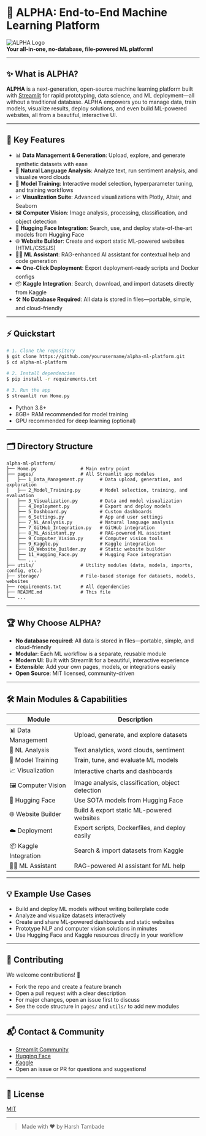 # 🚀 ALPHA: End-to-End Machine Learning Platform

![ALPHA Logo](https://img.shields.io/badge/ALPHA-ML-blueviolet?style=for-the-badge)  
**Your all-in-one, no-database, file-powered ML platform!**

---

## ✨ What is ALPHA?

**ALPHA** is a next-generation, open-source machine learning platform built with [Streamlit](https://streamlit.io/) for rapid prototyping, data science, and ML deployment—all without a traditional database. ALPHA empowers you to manage data, train models, visualize results, deploy solutions, and even build ML-powered websites, all from a beautiful, interactive UI.

---

## 🧩 Key Features

- 📊 **Data Management & Generation**: Upload, explore, and generate synthetic datasets with ease
- 💬 **Natural Language Analysis**: Analyze text, run sentiment analysis, and visualize word clouds
- 🤖 **Model Training**: Interactive model selection, hyperparameter tuning, and training workflows
- 📈 **Visualization Suite**: Advanced visualizations with Plotly, Altair, and Seaborn
- 🖼️ **Computer Vision**: Image analysis, processing, classification, and object detection
- 🤗 **Hugging Face Integration**: Search, use, and deploy state-of-the-art models from Hugging Face
- 🌐 **Website Builder**: Create and export static ML-powered websites (HTML/CSS/JS)
- 🧑‍💻 **ML Assistant**: RAG-enhanced AI assistant for contextual help and code generation
- ☁️ **One-Click Deployment**: Export deployment-ready scripts and Docker configs
- 📦 **Kaggle Integration**: Search, download, and import datasets directly from Kaggle
- 🛠️ **No Database Required**: All data is stored in files—portable, simple, and cloud-friendly

---

## ⚡ Quickstart

```bash
# 1. Clone the repository
$ git clone https://github.com/yourusername/alpha-ml-platform.git
$ cd alpha-ml-platform

# 2. Install dependencies
$ pip install -r requirements.txt

# 3. Run the app
$ streamlit run Home.py
```

- Python 3.8+
- 8GB+ RAM recommended for model training
- GPU recommended for deep learning (optional)

---

## 🗂️ Directory Structure

```
alpha-ml-platform/
├── Home.py                # Main entry point
├── pages/                 # All Streamlit app modules
│   ├── 1_Data_Management.py      # Data upload, generation, and exploration
│   ├── 2_Model_Training.py       # Model selection, training, and evaluation
│   ├── 3_Visualization.py        # Data and model visualization
│   ├── 4_Deployment.py           # Export and deploy models
│   ├── 5_Dashboard.py            # Custom dashboards
│   ├── 6_Settings.py             # App and user settings
│   ├── 7_NL_Analysis.py          # Natural language analysis
│   ├── 7_GitHub_Integration.py   # GitHub integration
│   ├── 8_ML_Assistant.py         # RAG-powered ML assistant
│   ├── 9_Computer_Vision.py      # Computer vision tools
│   ├── 9_Kaggle.py               # Kaggle integration
│   ├── 10_Website_Builder.py     # Static website builder
│   ├── 11_Hugging_Face.py        # Hugging Face integration
│   └── ...
├── utils/                 # Utility modules (data, models, imports, config, etc.)
├── storage/               # File-based storage for datasets, models, websites
├── requirements.txt       # All dependencies
├── README.md              # This file
└── ...
```

---

## 🏆 Why Choose ALPHA?

- **No database required**: All data is stored in files—portable, simple, and cloud-friendly
- **Modular**: Each ML workflow is a separate, reusable module
- **Modern UI**: Built with Streamlit for a beautiful, interactive experience
- **Extensible**: Add your own pages, models, or integrations easily
- **Open Source**: MIT licensed, community-driven

---

## 🛠️ Main Modules & Capabilities

| Module                | Description                                      |
|-----------------------|--------------------------------------------------|
| 📊 Data Management    | Upload, generate, and explore datasets           |
| 💬 NL Analysis        | Text analytics, word clouds, sentiment           |
| 🤖 Model Training     | Train, tune, and evaluate ML models              |
| 📈 Visualization      | Interactive charts and dashboards                |
| 🖼️ Computer Vision    | Image analysis, classification, object detection |
| 🤗 Hugging Face       | Use SOTA models from Hugging Face                |
| 🌐 Website Builder    | Build & export static ML-powered websites        |
| ☁️ Deployment         | Export scripts, Dockerfiles, and deploy easily   |
| 📦 Kaggle Integration | Search & import datasets from Kaggle             |
| 🧑‍💻 ML Assistant     | RAG-powered AI assistant for ML help             |

---

## 💡 Example Use Cases

- Build and deploy ML models without writing boilerplate code
- Analyze and visualize datasets interactively
- Create and share ML-powered dashboards and static websites
- Prototype NLP and computer vision solutions in minutes
- Use Hugging Face and Kaggle resources directly in your workflow

---

## 🤝 Contributing

We welcome contributions! 🚀
- Fork the repo and create a feature branch
- Open a pull request with a clear description
- For major changes, open an issue first to discuss
- See the code structure in `pages/` and `utils/` to add new modules

---

## 📬 Contact & Community

- [Streamlit Community](https://discuss.streamlit.io/)
- [Hugging Face](https://huggingface.co/)
- [Kaggle](https://www.kaggle.com/)
- Open an issue or PR for questions and suggestions!

---

## 📄 License

[MIT](LICENSE)

---

> Made with ❤️ by Harsh Tambade